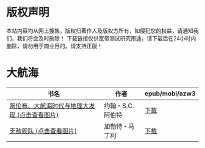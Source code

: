 # 版权声明

本站内容均从网上搜集，版权归著作人及版权方所有，如侵犯您的权益，请通知我们，我们将会及时删除！ 下载链接仅供宽带测试研究用途，请下载后在24小时内删除，请勿用于商业目的。请支持正版！

# 大航海

| 书名 | 作者 | epub/mobi/azw3 |
| --- | --- | --- |
| [哥伦布、大航海时代与地理大发现 (点击查看图片)](https://www.dushupai.com/attachment/2024/06/08/12b13de0590604e7.jpg) | 约翰・S.C.阿伯特 | [下载](https://url89.ctfile.com/f/31084289-1357046194-8643e2?p=8866) |
| [无敌舰队 (点击查看图片)](https://www.dushupai.com/attachment/2024/06/03/4d272f26f1fe969e.jpg) | 加勒特・马丁利 | [下载](https://url89.ctfile.com/f/31084289-1357017118-e4fd0b?p=8866) |

